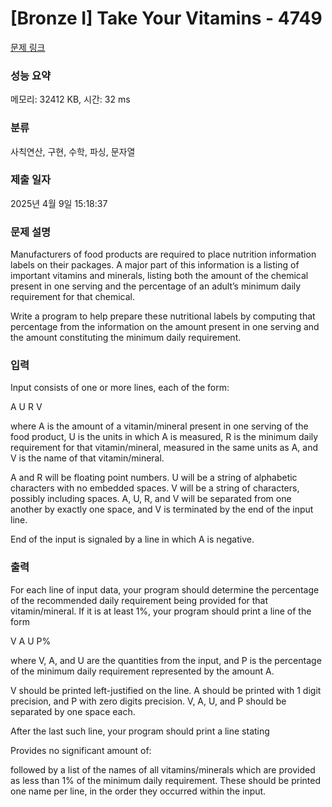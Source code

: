 # [Bronze I] Take Your Vitamins - 4749 

[문제 링크](https://www.acmicpc.net/problem/4749) 

### 성능 요약

메모리: 32412 KB, 시간: 32 ms

### 분류

사칙연산, 구현, 수학, 파싱, 문자열

### 제출 일자

2025년 4월 9일 15:18:37

### 문제 설명

<p>Manufacturers of food products are required to place nutrition information labels on their packages. A major part of this information is a listing of important vitamins and minerals, listing both the amount of the chemical present in one serving and the percentage of an adult’s minimum daily requirement for that chemical.</p>

<p>Write a program to help prepare these nutritional labels by computing that percentage from the information on the amount present in one serving and the amount constituting the minimum daily requirement.</p>

### 입력 

 <p>Input consists of one or more lines, each of the form:</p>

<p>A U R V</p>

<p>where A is the amount of a vitamin/mineral present in one serving of the food product, U is the units in which A is measured, R is the minimum daily requirement for that vitamin/mineral, measured in the same units as A, and V is the name of that vitamin/mineral.</p>

<p>A and R will be floating point numbers. U will be a string of alphabetic characters with no embedded spaces. V will be a string of characters, possibly including spaces. A, U, R, and V will be separated from one another by exactly one space, and V is terminated by the end of the input line.</p>

<p>End of the input is signaled by a line in which A is negative.</p>

### 출력 

 <p>For each line of input data, your program should determine the percentage of the recommended daily requirement being provided for that vitamin/mineral. If it is at least 1%, your program should print a line of the form</p>

<p>V A U P%</p>

<p>where V, A, and U are the quantities from the input, and P is the percentage of the minimum daily requirement represented by the amount A.</p>

<p>V should be printed left-justified on the line. A should be printed with 1 digit precision, and P with zero digits precision. V, A, U, and P should be separated by one space each.</p>

<p>After the last such line, your program should print a line stating</p>

<p>Provides no significant amount of:</p>

<p>followed by a list of the names of all vitamins/minerals which are provided as less than 1% of the minimum daily requirement. These should be printed one name per line, in the order they occurred within the input.</p>

